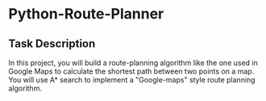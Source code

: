 # Python-Route-Planner

## Task Description

In this project, you will build a route-planning algorithm like the one used in Google Maps to calculate the shortest path between two points on a map. You will use A* search to implement a "Google-maps" style route planning algorithm.

